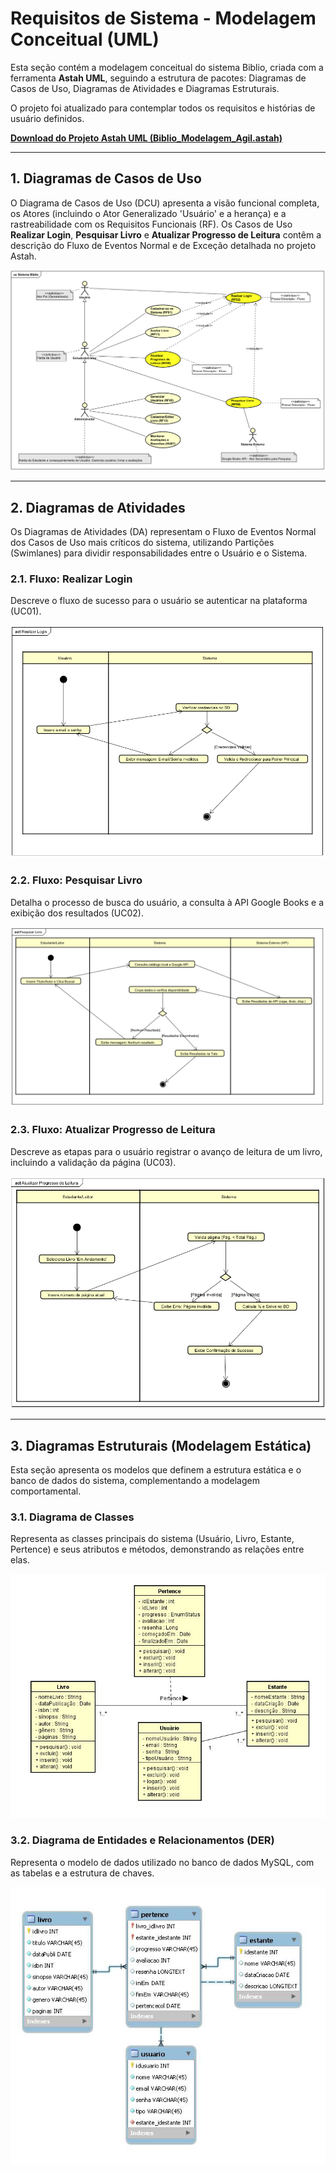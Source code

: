 # Requisitos de Sistema - Modelagem Conceitual (UML)

Esta seção contém a modelagem conceitual do sistema Biblio, criada com a ferramenta **Astah UML**, seguindo a estrutura de pacotes: Diagramas de Casos de Uso, Diagramas de Atividades e Diagramas Estruturais.

O projeto foi atualizado para contemplar todos os requisitos e histórias de usuário definidos.

[**Download do Projeto Astah UML (Biblio_Modelagem_Agil.astah)**](Diagramas_Projeto_Codex_Biblio.asta)

---

## 1. Diagramas de Casos de Uso

O Diagrama de Casos de Uso (DCU) apresenta a visão funcional completa, os Atores (incluindo o Ator Generalizado 'Usuário' e a herança) e a rastreabilidade com os Requisitos Funcionais (RF). Os Casos de Uso **Realizar Login**, **Pesquisar Livro** e **Atualizar Progresso de Leitura** contêm a descrição do Fluxo de Eventos Normal e de Exceção detalhada no projeto Astah.

![Diagrama de Casos de Uso Refinado](Diagrama_Casos_de_Uso.png)

---

## 2. Diagramas de Atividades

Os Diagramas de Atividades (DA) representam o Fluxo de Eventos Normal dos Casos de Uso mais críticos do sistema, utilizando Partições (Swimlanes) para dividir responsabilidades entre o Usuário e o Sistema.

### 2.1. Fluxo: Realizar Login

Descreve o fluxo de sucesso para o usuário se autenticar na plataforma (UC01).

![Diagrama de Atividades - Realizar Login](Diagrama_de_Atividades_Realizar_Login.png)

### 2.2. Fluxo: Pesquisar Livro

Detalha o processo de busca do usuário, a consulta à API Google Books e a exibição dos resultados (UC02).

![Diagrama de Atividades - Pesquisar Livro](Diagrama_de_Atividades_Pesquisar_Livro.png)

### 2.3. Fluxo: Atualizar Progresso de Leitura

Descreve as etapas para o usuário registrar o avanço de leitura de um livro, incluindo a validação da página (UC03).

![Diagrama de Atividades - Atualizar Progresso de Leitura](Diagrama_de_Atividade_Progresso_de_Leitura.png)

---

## 3. Diagramas Estruturais (Modelagem Estática)

Esta seção apresenta os modelos que definem a estrutura estática e o banco de dados do sistema, complementando a modelagem comportamental.

### 3.1. Diagrama de Classes

Representa as classes principais do sistema (Usuário, Livro, Estante, Pertence) e seus atributos e métodos, demonstrando as relações entre elas.

![Diagrama de Classes](diagrama-classe.png)

### 3.2. Diagrama de Entidades e Relacionamentos (DER)

Representa o modelo de dados utilizado no banco de dados MySQL, com as tabelas e a estrutura de chaves.

![Diagrama de Entidades e Relacionamentos](diagrama-entidades-relacionamento.png)
